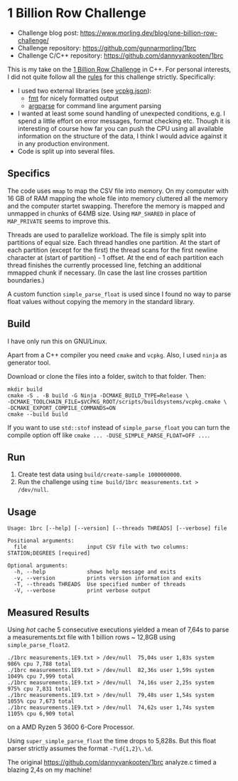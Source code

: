 # 1 Billion Row Challenge


- Challenge blog post: https://www.morling.dev/blog/one-billion-row-challenge/
- Challenge repository: https://github.com/gunnarmorling/1brc
- Challenge C/C++ repository: https://github.com/dannyvankooten/1brc

This is my take on the [1 Billion Row Challenge](https://1brc.dev/) in C++. For
personal interests, I did not quite follow all the
[rules](https://1brc.dev/#rules-and-limits) for this challenge strictly.
Specifically:

- I used two external libraries (see [vcpkg.json](vcpkg.json)):
    - [fmt](https://github.com/fmtlib/fmt) for nicely formatted output
    - [argparse](https://github.com/p-ranav/argparse) for command line argument
    parsing
- I wanted at least some sound handling of unexpected conditions, e.g. I spend
    a little effort on error messages, format checking etc. Though it is
    interesting of course how far you can push the CPU using all available
    information on the structure of the data, I think I would advice against it
    in any production environment.
- Code is split up into several files.

## Specifics

The code uses `mmap` to map the CSV file into memory. On my computer with 16 GB
of RAM mapping the whole file into memory cluttered all the memory and the
computer startet swapping. Therefore the memory is mapped and unmapped in
chunks of 64MB size. Using `MAP_SHARED` in place of `MAP_PRIVATE` seems to improve
this.

Threads are used to parallelize workload. The file is simply split into
partitions of equal size. Each thread handles one partition. At the start of
each partition (except for the first) the thread scans for the first newline
character at (start of partition) - 1 offset. At the end of each partition each
thread finishes the currently processed line, fetching an additional mmapped
chunk if necessary. (In case the last line crosses partition boundaries.)

A custom function `simple_parse_float` is used since I found no way to parse
float values without copying the memory in the standard library.

## Build

I have only run this on GNU/Linux.

Apart from a C++ compiler you need `cmake` and `vcpkg`. Also, I used `ninja` as
generator tool.

Download or clone the files into a folder, switch to that folder. Then:

    mkdir build
    cmake -S . -B build -G Ninja -DCMAKE_BUILD_TYPE=Release \
    -DCMAKE_TOOLCHAIN_FILE=$VCPKG_ROOT/scripts/buildsystems/vcpkg.cmake \
    -DCMAKE_EXPORT_COMPILE_COMMANDS=ON
    cmake --build build

If you want to use `std::stof` instead of `simple_parse_float` you can turn the
compile option off like `cmake ... -DUSE_SIMPLE_PARSE_FLOAT=OFF ...`.

## Run

1. Create test data using `build/create-sample 1000000000`.
1. Run the challenge using `time build/1brc measurements.txt > /dev/null`.


## Usage

    Usage: 1brc [--help] [--version] [--threads THREADS] [--verbose] file

    Positional arguments:
      file                   input CSV file with two columns: STATION;DEGREES [required]

    Optional arguments:
      -h, --help             shows help message and exits
      -v, --version          prints version information and exits
      -T, --threads THREADS  Use specified number of threads
      -V, --verbose          print verbose output

## Measured Results

Using *hot* cache 5 consecutive executions yielded a mean of 7,64s to parse a
measurements.txt file with 1 billion rows ~ 12,8GB using `simple_parse_float2`.

    ./1brc measurements.1E9.txt > /dev/null  75,04s user 1,83s system  986% cpu 7,788 total
    ./1brc measurements.1E9.txt > /dev/null  82,36s user 1,59s system 1049% cpu 7,999 total
    ./1brc measurements.1E9.txt > /dev/null  74,16s user 2,25s system  975% cpu 7,831 total
    ./1brc measurements.1E9.txt > /dev/null  79,48s user 1,54s system 1055% cpu 7,673 total
    ./1brc measurements.1E9.txt > /dev/null  74,62s user 1,74s system 1105% cpu 6,909 total

on a AMD Ryzen 5 3600 6-Core Processor.

Using `super_simple_parse_float` the time drops to 5,828s. But this float parser
strictly assumes the format `-?\d{1,2}\.\d`.

The original https://github.com/dannyvankooten/1brc analyze.c timed a blazing
2,4s on my machine!


